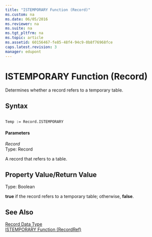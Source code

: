 ```yaml
---
title: "ISTEMPORARY Function (Record)"
ms.custom: na
ms.date: 06/05/2016
ms.reviewer: na
ms.suite: na
ms.tgt_pltfrm: na
ms.topic: article
ms.assetid: 60156467-fe85-48f4-94c9-0b8f76968fce
caps.latest.revision: 3
manager: edupont
---
```

# ISTEMPORARY Function (Record)
Determines whether a record refers to a temporary table.  
  
## Syntax  
  
```  
  
Temp := Record.ISTEMPORARY  
```  
  
#### Parameters  
 *Record*  
 Type: Record  
  
 A record that refers to a table.  
  
## Property Value\/Return Value  
 Type: Boolean  
  
 **true** if the record refers to a temporary table; otherwise, **false**.  
  
## See Also  
 [Record Data Type](Record-Data-Type.md)   
 [ISTEMPORARY Function \(RecordRef\)](ISTEMPORARY-Function--RecordRef-.md)